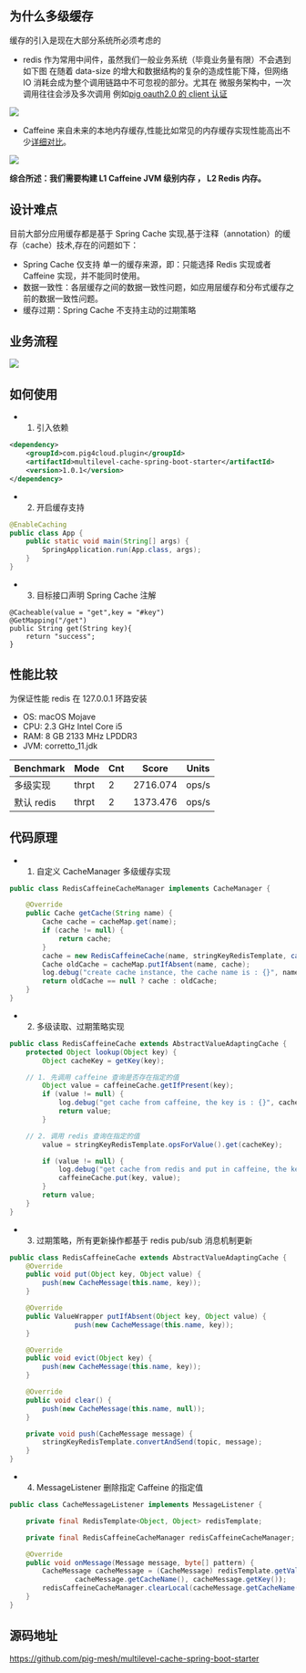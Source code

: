 ## 为什么多级缓存

缓存的引入是现在大部分系统所必须考虑的

- redis 作为常用中间件，虽然我们一般业务系统（毕竟业务量有限）不会遇到如下图 在随着 data-size 的增大和数据结构的复杂的造成性能下降，但网络 IO 消耗会成为整个调用链路中不可忽视的部分。尤其在 微服务架构中，一次调用往往会涉及多次调用 例如[pig oauth2.0 的 client 认证](https://gitee.com/log4j/pig "pig oauth2.0 的 client 认证")

![](https://gitee.com/pig4cloud/oss/raw/master/2020-9-27/1601165312076-image.png)

- Caffeine 来自未来的本地内存缓存,性能比如常见的内存缓存实现性能高出不少[详细对比](https://github.com/ben-manes/caffeine/wiki/Benchmarks "详细对比")。

![](https://gitee.com/pig4cloud/oss/raw/master/2020-9-27/1601165199107-image.png)

**综合所述：我们需要构建 L1 Caffeine JVM 级别内存 ， L2 Redis 内存。**

## 设计难点

目前大部分应用缓存都是基于 Spring Cache 实现,基于注释（annotation）的缓存（cache）技术,存在的问题如下：

- Spring Cache 仅支持 单一的缓存来源，即：只能选择 Redis 实现或者 Caffeine 实现，并不能同时使用。
- 数据一致性：各层缓存之间的数据一致性问题，如应用层缓存和分布式缓存之前的数据一致性问题。
- 缓存过期：Spring Cache 不支持主动的过期策略

## 业务流程

![](https://i.loli.net/2020/09/27/dbMiYhwTBurZK4y.png)

## 如何使用

- 1. 引入依赖

```xml
<dependency>
    <groupId>com.pig4cloud.plugin</groupId>
    <artifactId>multilevel-cache-spring-boot-starter</artifactId>
    <version>1.0.1</version>
</dependency>
```

- 2. 开启缓存支持

```java
@EnableCaching
public class App {
	public static void main(String[] args) {
		SpringApplication.run(App.class, args);
	}
}
```

- 3. 目标接口声明 Spring Cache 注解

```
@Cacheable(value = "get",key = "#key")
@GetMapping("/get")
public String get(String key){
    return "success";
}
```

## 性能比较

为保证性能 redis 在 127.0.0.1 环路安装

- OS: macOS Mojave
- CPU: 2.3 GHz Intel Core i5
- RAM: 8 GB 2133 MHz LPDDR3
- JVM: corretto_11.jdk

| Benchmark  | Mode  | Cnt | Score    | Units |
| ---------- | ----- | --- | -------- | ----- |
| 多级实现   | thrpt | 2   | 2716.074 | ops/s |
| 默认 redis | thrpt | 2   | 1373.476 | ops/s |

## 代码原理

- 1. 自定义 CacheManager 多级缓存实现

```java
public class RedisCaffeineCacheManager implements CacheManager {

	@Override
	public Cache getCache(String name) {
		Cache cache = cacheMap.get(name);
		if (cache != null) {
			return cache;
		}
		cache = new RedisCaffeineCache(name, stringKeyRedisTemplate, caffeineCache(), cacheConfigProperties);
		Cache oldCache = cacheMap.putIfAbsent(name, cache);
		log.debug("create cache instance, the cache name is : {}", name);
		return oldCache == null ? cache : oldCache;
	}
}
```

- 2. 多级读取、过期策略实现

```java
public class RedisCaffeineCache extends AbstractValueAdaptingCache {
	protected Object lookup(Object key) {
		Object cacheKey = getKey(key);

    // 1. 先调用 caffeine 查询是否存在指定的值
		Object value = caffeineCache.getIfPresent(key);
		if (value != null) {
			log.debug("get cache from caffeine, the key is : {}", cacheKey);
			return value;
		}

    // 2. 调用 redis 查询在指定的值
		value = stringKeyRedisTemplate.opsForValue().get(cacheKey);

		if (value != null) {
			log.debug("get cache from redis and put in caffeine, the key is : {}", cacheKey);
			caffeineCache.put(key, value);
		}
		return value;
	}
}
```

- 3. 过期策略，所有更新操作都基于 redis pub/sub 消息机制更新

```java
public class RedisCaffeineCache extends AbstractValueAdaptingCache {
	@Override
	public void put(Object key, Object value) {
		push(new CacheMessage(this.name, key));
	}

	@Override
	public ValueWrapper putIfAbsent(Object key, Object value) {
				push(new CacheMessage(this.name, key));
	}

	@Override
	public void evict(Object key) {
		push(new CacheMessage(this.name, key));
	}

	@Override
	public void clear() {
		push(new CacheMessage(this.name, null));
	}

	private void push(CacheMessage message) {
		stringKeyRedisTemplate.convertAndSend(topic, message);
	}
}
```

- 4. MessageListener 删除指定 Caffeine 的指定值

```java
public class CacheMessageListener implements MessageListener {

	private final RedisTemplate<Object, Object> redisTemplate;

	private final RedisCaffeineCacheManager redisCaffeineCacheManager;

	@Override
	public void onMessage(Message message, byte[] pattern) {
		CacheMessage cacheMessage = (CacheMessage) redisTemplate.getValueSerializer().deserialize(message.getBody());
				cacheMessage.getCacheName(), cacheMessage.getKey());
		redisCaffeineCacheManager.clearLocal(cacheMessage.getCacheName(), cacheMessage.getKey());
	}
}
```

## 源码地址

[https://github.com/pig-mesh/multilevel-cache-spring-boot-starter
](https://github.com/pig-mesh/multilevel-cache-spring-boot-starter)
